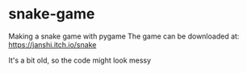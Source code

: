 # snake-game
 Making a snake game with pygame
The game can be downloaded at: https://janshi.itch.io/snake

It's a bit old, so the code might look messy
